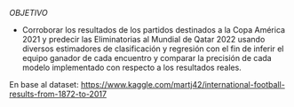 _OBJETIVO_

- Corroborar los resultados de los partidos destinados a la Copa América 2021 y predecir las Eliminatorias al Mundial de Qatar 2022 usando diversos estimadores de clasificación y regresión con el fin de inferir el equipo ganador de cada encuentro y comparar la precisión de cada modelo implementado con respecto a los resultados reales.


En base al dataset: https://www.kaggle.com/martj42/international-football-results-from-1872-to-2017
